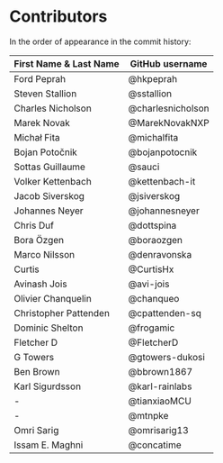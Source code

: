 # Contributors

In the order of appearance in the commit history:

| First Name & Last Name    | GitHub username    |
|---------------------------|--------------------|
| Ford Peprah               | @hkpeprah          |
| Steven Stallion           | @sstallion         |
| Charles Nicholson         | @charlesnicholson  |
| Marek Novak               | @MarekNovakNXP     |
| Michał Fita               | @michalfita        |
| Bojan Potočnik            | @bojanpotocnik     |
| Sottas Guillaume          | @sauci             |
| Volker Kettenbach         | @kettenbach-it     |
| Jacob Siverskog           | @jsiverskog        |
| Johannes Neyer            | @johannesneyer     |
| Chris Duf                 | @dottspina         |
| Bora Özgen                | @boraozgen         |
| Marco Nilsson             | @denravonska       |
| Curtis                    | @CurtisHx          |
| Avinash Jois              | @avi-jois          |
| Olivier Chanquelin        | @chanqueo          |
| Christopher Pattenden     | @cpattenden-sq     |
| Dominic Shelton           | @frogamic          |
| Fletcher D                | @FletcherD         |
| G Towers                  | @gtowers-dukosi    |
| Ben Brown                 | @bbrown1867        |
| Karl Sigurdsson           | @karl-rainlabs     |
| -                         | @tianxiaoMCU       |
| -                         | @mtnpke            |
| Omri Sarig                | @omrisarig13       |
| Issam E. Maghni           | @concatime         |
